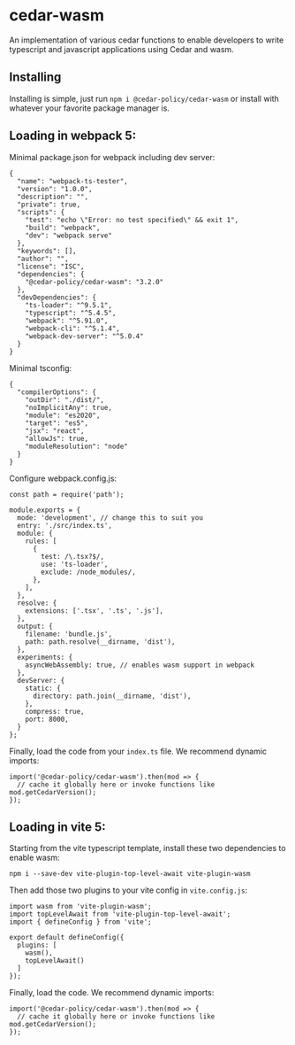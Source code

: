 # cedar-wasm

An implementation of various cedar functions to enable developers to write typescript and javascript applications using Cedar and wasm.

## Installing

Installing is simple, just run `npm i @cedar-policy/cedar-wasm` or install with whatever your favorite package manager is.


## Loading in webpack 5:

Minimal package.json for webpack including dev server:

```
{
  "name": "webpack-ts-tester",
  "version": "1.0.0",
  "description": "", 
  "private": true,
  "scripts": {
    "test": "echo \"Error: no test specified\" && exit 1",
    "build": "webpack",
    "dev": "webpack serve"
  },  
  "keywords": [], 
  "author": "", 
  "license": "ISC",
  "dependencies": {
    "@cedar-policy/cedar-wasm": "3.2.0"
  },  
  "devDependencies": {
    "ts-loader": "^9.5.1",
    "typescript": "^5.4.5",
    "webpack": "^5.91.0",
    "webpack-cli": "^5.1.4",
    "webpack-dev-server": "^5.0.4"
  }
}
```

Minimal tsconfig:

```
{
  "compilerOptions": {
    "outDir": "./dist/",
    "noImplicitAny": true,
    "module": "es2020",
    "target": "es5",
    "jsx": "react",
    "allowJs": true,
    "moduleResolution": "node"
  }
}
```

Configure webpack.config.js:

```
const path = require('path');

module.exports = { 
  mode: 'development', // change this to suit you
  entry: './src/index.ts',
  module: {
    rules: [
      {   
        test: /\.tsx?$/,
        use: 'ts-loader',
        exclude: /node_modules/,
      },  
    ],  
  },  
  resolve: {
    extensions: ['.tsx', '.ts', '.js'],
  },  
  output: {
    filename: 'bundle.js',
    path: path.resolve(__dirname, 'dist'),
  },  
  experiments: {
    asyncWebAssembly: true, // enables wasm support in webpack
  },  
  devServer: {
    static: {
      directory: path.join(__dirname, 'dist'),
    },  
    compress: true,
    port: 8000,
  }
};
```

Finally, load the code from your `index.ts` file. We recommend dynamic imports:

```
import('@cedar-policy/cedar-wasm').then(mod => {
  // cache it globally here or invoke functions like mod.getCedarVersion();
});
```



## Loading in vite 5:

Starting from the vite typescript template, install these two dependencies to enable wasm:

```
npm i --save-dev vite-plugin-top-level-await vite-plugin-wasm
```

Then add those two plugins to your vite config in `vite.config.js`:

```
import wasm from 'vite-plugin-wasm';
import topLevelAwait from 'vite-plugin-top-level-await';
import { defineConfig } from 'vite';

export default defineConfig({
  plugins: [
    wasm(),
    topLevelAwait()
  ]
});

```

Finally, load the code. We recommend dynamic imports:

```
import('@cedar-policy/cedar-wasm').then(mod => {
  // cache it globally here or invoke functions like mod.getCedarVersion();
});
```

